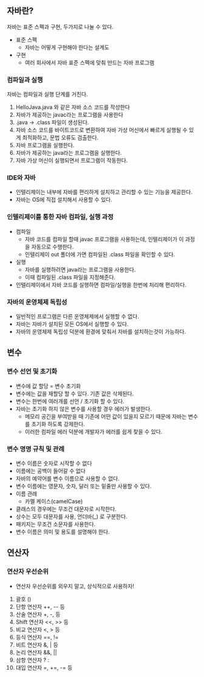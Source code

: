 ## 자바란?
자바는 표준 스펙과 구현, 두가지로 나눌 수 있다.
- 표준 스펙
    - 자바는 어떻게 구현해야 한다는 설계도
- 구현
    - 여러 회사에서 자바 표준 스펙에 맞춰 만드는 자바 프로그램

### 컴파일과 실행
자바는 컴파일과 실행 단계를 거친다.
1. HelloJava.java 와 같은 자바 소스 코드를 작성한다
2. 자바가 제공하는 javac라는 프로그램을 사용한다
3. .java -> .class 파일이 생성된다.
4. 자바 소스 코드를 바이트코드로 변환하여 자바 가상 머신에서 빠르게 실행될 수 있게 최적화하고, 문법 오류도 검출한다.
5. 자바 프로그램을 실행한다.
6. 자바가 제공하는 java라는 프로그램을 실행한다.
7. 자바 가상 머신이 실행되면서 프로그램이 작동한다.

### IDE와 자바
- 인텔리제이는 내부에 자바를 편리하게 설치하고 관리할 수 있는 기능을 제공한다.
- 자바는 OS에 직접 설치해서 사용할 수 있다.

### 인텔리제이를 통한 자바 컴파일, 실행 과정
- 컴파일
  - 자바 코드를 컴파일 할때 javac 프로그램을 사용하는데, 인텔리제이가 이 과정을 자동으로 수행한다.
  - 인텔리제이 out 폴더에 가면 컴파일된 .class 파일을 확인할 수 있다.
- 실행
  - 자바를 실행하려면 java라는 프로그램을 사용한다.
  - 이때 컴파일된 .class 파일을 지정해준다.
- 인텔리제이에서 자바 코드를 실행하면 컴파일/실행을 한번에 처리해 편리하다.

### 자바의 운영체제 독립성
- 일반적인 프로그램은 다른 운영체제에서 실행할 수 없다.
- 자바는 자바가 설치된 모든 OS에서 실행할 수 있다.
- 자바의 운영체제 독립성 덕분에 환경에 맞춰서 자바를 설치하는것이 가능하다.

## 변수

### 변수 선언 및 초기화
- 변수에 값 할당 = 변수 초기화
- 변수에는 값을 재할당 할 수 있다. 기존 값은 삭제된다.
- 변수는 한번에 여러개를 선언 / 초기화 할 수 있다.
- 자바는 초기화 하지 않은 변수를 사용할 경우 에러가 발생한다.
  - 메모리 공긴을 부여받을 때 기존에 어떤 값이 있을지 모르기 때문에 자바는 변수를 초기화 하도록 강제한다.
  - 이러한 컴파일 에러 덕분에 개발자가 에러를 쉽게 찾을 수 있다.

### 변수 명명 규칙 및 관례
- 변수 이름은 숫자로 시작할 수 없다
- 이름에는 공백이 들어갈 수 없다
- 자바의 예약어를 변수 이름으로 사용할 수 없다.
- 변수 이름에는 영문자, 숫자, 달러 또는 밑줄만 사용할 수 있다.
- 이름 관례
  - 카멜 케이스(camelCase)
- 클래스의 경우에는 무조건 대문자로 시작한다.
- 상수는 모두 대문자를 사용, 언더바(_) 로 구분한다.
- 패키지는 무조건 소문자를 사용한다.
- 변수 이름은 의미 및 용도를 설명해야 한다.

## 연산자

### 연산자 우선순위
- 연산자 우선순위를 외우지 말고, 상식적으로 사용하자!
1. 괄호 ()
2. 단항 연산자 ++, -- 등
3. 산술 연산자 +, -, 등
4. Shift 연산자 <<, >> 등
5. 비교 연산자 <, > 등
6. 등식 연산자 ==, !=
7. 비트 연산자 &, | 등
8. 논리 연산자 &&, ||
9. 삼항 연산자 ? :
10. 대입 연산자 =, +=, -= 등

